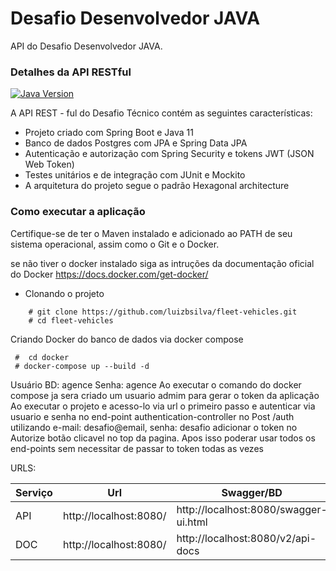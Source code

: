 # Desafio Desenvolvedor JAVA
API do Desafio Desenvolvedor JAVA.

### Detalhes da API RESTful
[![Java Version][java-image]][java-url]

A API REST - ful do Desafio Técnico contém as seguintes características:
* Projeto criado com Spring Boot e Java 11
* Banco de dados Postgres com JPA e Spring Data JPA
* Autenticação e autorização com Spring Security e tokens JWT (JSON Web Token)
* Testes unitários e de integração com JUnit e Mockito
* A arquitetura do projeto segue o padrão Hexagonal architecture

### Como executar a aplicação
Certifique-se de ter o Maven instalado e adicionado ao PATH de seu sistema operacional, assim como o Git e o Docker.


se não tiver o docker instalado siga as intruções da documentação oficial do Docker
https://docs.docker.com/get-docker/


- Clonando o projeto
```
    # git clone https://github.com/luizbsilva/fleet-vehicles.git
    # cd fleet-vehicles
```
Criando Docker do banco de dados via docker compose
```
 #  cd docker
 # docker-compose up --build -d
```

Usuário BD: agence
Senha: agence
Ao executar o comando do docker compose ja sera criado um usuario admim para gerar o token da aplicação
Ao executar o projeto e acesso-lo via url o primeiro passo e autenticar via usuario e senha no end-point authentication-controller no Post /auth
utilizando  e-mail: desafio@email, senha: desafio adicionar o token  no Autorize botão clicavel no top da pagina.
Apos isso poderar usar todos os end-points sem necessitar de passar to token todas as vezes

URLS:

|Serviço|Url|Swagger/BD|
|-------|---|-------|
|API|http://localhost:8080/|http://localhost:8080/swagger-ui.html|
|DOC|http://localhost:8080/|http://localhost:8080/v2/api-docs|


[java-image]: https://img.shields.io/badge/Java-8-blue?style=flat-square
[java-url]: https://openjdk.java.net/